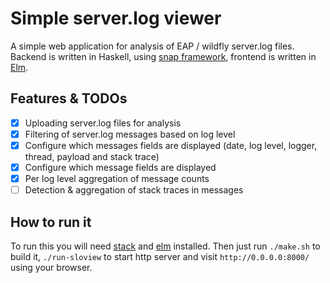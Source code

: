 # Simple server.log viewer
A simple web application for analysis of EAP / wildfly server.log files.
Backend is written in Haskell, using [snap framework](http://snapframework.com/),
frontend is written in [Elm](http://elm-lang.org/).

## Features & TODOs
- [x] Uploading server.log files for analysis
- [x] Filtering of server.log messages based on log level
- [x] Configure which messages fields are displayed (date, log level, logger, thread, payload and stack trace)
- [x] Configure which message fields are displayed
- [x] Per log level aggregation of message counts
- [ ] Detection & aggregation of stack traces in messages

## How to run it
To run this you will need [stack](https://docs.haskellstack.org/en/stable/README/) and [elm](http://elm-lang.org/install) installed.
Then just run `./make.sh` to build it, `./run-sloview` to start http server and visit `http://0.0.0.0:8000/` using your browser.
